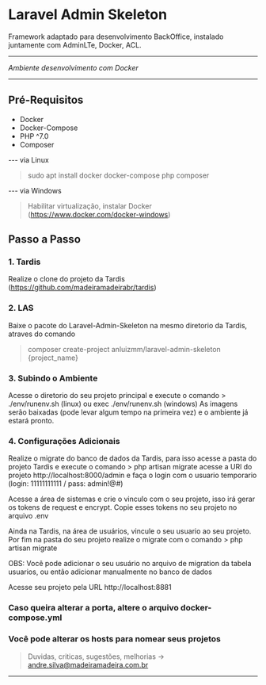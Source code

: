 # Laravel Admin Skeleton

Framework adaptado para desenvolvimento BackOffice, instalado juntamente com AdminLTe, Docker, ACL.

*************************************************************
_Ambiente desenvolvimento com Docker_
*************************************************************

## Pré-Requisitos
 - Docker
 - Docker-Compose
 - PHP ^7.0
 - Composer

--- via Linux
> sudo apt install docker docker-compose php composer

--- via Windows
> Habilitar virtualização, instalar Docker (https://www.docker.com/docker-windows)

## Passo a Passo

### 1. Tardis
Realize o clone do projeto da Tardis (https://github.com/madeiramadeirabr/tardis)

### 2. LAS
Baixe o pacote do Laravel-Admin-Skeleton na mesmo diretorio da Tardis, atraves do comando
> composer create-project anluizmm/laravel-admin-skeleton {project_name}

### 3. Subindo o Ambiente
Acesse o diretorio do seu projeto principal e execute o comando > ./env/runenv.sh (linux) ou exec ./env/runenv.sh (windows)
As imagens serão baixadas (pode levar algum tempo na primeira vez) e o ambiente já estará pronto.

### 4. Configurações Adicionais
Realize o migrate do banco de dados da Tardis, para isso acesse a pasta do projeto Tardis e execute o comando > php artisan migrate
acesse a URl do projeto http://localhost:8000/admin e faça o login com o usuario temporario (login: 11111111111 / pass: admin!@#)

Acesse a área de sistemas e crie o vinculo com o seu projeto, isso irá gerar os tokens de request e encrypt. Copie esses tokens no seu
projeto no arquivo .env

Ainda na Tardis, na área de usuários, vincule o seu usuario ao seu projeto.
Por fim na pasta do seu projeto realize o migrate com o comando > php artisan migrate

OBS: Você pode adicionar o seu usuário no arquivo de migration da tabela usuarios, ou então adicionar manualmente no banco de dados

Acesse seu projeto pela URL http://localhost:8881

### Caso queira alterar a porta, altere o arquivo docker-compose.yml
### Você pode alterar os hosts para nomear seus projetos


> Duvidas, criticas, sugestões, melhorias -> andre.silva@madeiramadeira.com.br

*************************************************************
